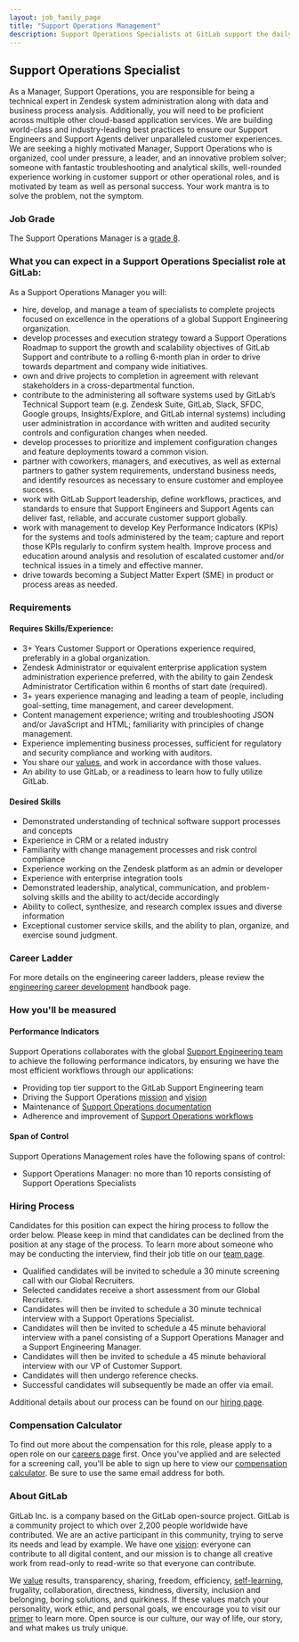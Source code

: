 ```yaml
---
layout: job_family_page
title: "Support Operations Management"
description: Support Operations Specialists at GitLab support the daily operations and systems of the global support engineering team
---
```


## Support Operations Specialist

As a Manager, Support Operations, you are responsible for being a technical
expert in Zendesk system administration along with data and business process
analysis. Additionally, you will need to be proficient across multiple other
cloud-based application services. We are building world-class and
industry-leading best practices to ensure our Support Engineers and Support
Agents deliver unparalleled customer experiences. We are seeking a highly
motivated Manager, Support Operations who is organized, cool under pressure, a
leader, and an innovative problem solver; someone with fantastic troubleshooting
and analytical skills, well-rounded experience working in customer support or
other operational roles, and is motivated by team as well as personal success.
Your work mantra is to solve the problem, not the symptom.

### Job Grade

The Support Operations Manager is a
[grade 8](https://about.gitlab.com/handbook/total-rewards/compensation/compensation-calculator/#gitlab-job-grades).

### What you can expect in a Support Operations Specialist role at GitLab:

As a Support Operations Manager you will:

- hire, develop, and manage a team of specialists to complete projects focused
  on excellence in the operations of a global Support Engineering organization.
- develop processes and execution strategy toward a Support Operations Roadmap
  to support the growth and scalability objectives of GitLab Support and
  contribute to a rolling 6-month plan in order to drive towards department and
  company wide initiatives.
- own and drive projects to completion in agreement with relevant stakeholders
  in a cross-departmental function.
- contribute to the administering all software systems used by GitLab’s
  Technical Support team (e.g. Zendesk Suite, GitLab, Slack, SFDC, Google
  groups, Insights/Explore, and GitLab internal systems) including user
  administration in accordance with written and audited security controls and
  configuration changes when needed.
- develop processes to prioritize and implement configuration changes and
  feature deployments toward a common vision.
- partner with coworkers, managers, and executives, as well as external
  partners to gather system requirements, understand business needs, and
  identify resources as necessary to ensure customer and employee success.
- work with GitLab Support leadership, define workflows, practices, and
  standards to ensure that Support Engineers and Support Agents can deliver
  fast, reliable, and accurate customer support globally.
- work with management to develop Key Performance Indicators (KPIs) for the
  systems and tools administered by the team; capture and report those KPIs
  regularly to confirm system health. Improve process and education around
  analysis and resolution of escalated customer and/or technical issues in a
  timely and effective manner.
- drive towards becoming a Subject Matter Expert (SME) in product or process
  areas as needed.

### Requirements

#### Requires Skills/Experience:

- 3+ Years Customer Support or Operations experience required, preferably in a
  global organization.
- Zendesk Administrator or equivalent enterprise application system
  administration experience preferred, with the ability to gain Zendesk
  Administrator Certification within 6 months of start date (required).
- 3+ years experience managing and leading a team of people, including
  goal-setting, time management, and career development.
- Content management experience; writing and troubleshooting JSON and/or
  JavaScript and HTML; familiarity with principles of change management.
- Experience implementing business processes, sufficient for regulatory and
  security compliance and working with auditors.
- You share our [values](https://about.gitlab.com/handbook/values/), and work
  in accordance with those values.
- An ability to use GitLab, or a readiness to learn how to fully utilize GitLab.

#### Desired Skills

- Demonstrated understanding of technical software support processes and
  concepts
- Experience in CRM or a related industry
- Familiarity with change management processes and risk control compliance
- Experience working on the Zendesk platform as an admin or developer
- Experience with enterprise integration tools
- Demonstrated leadership, analytical, communication, and problem-solving
  skills and the ability to act/decide accordingly
- Ability to collect, synthesize, and research complex issues and diverse
  information
- Exceptional customer service skills, and the ability to plan, organize, and
  exercise sound judgment.

### Career Ladder

For more details on the engineering career ladders, please review the
[engineering career development](https://about.gitlab.com/handbook/engineering/career-development/#roles)
handbook page.

### How you'll be measured

#### Performance Indicators

Support Operations collaborates with the global
[Support Engineering team](https://about.gitlab.com/support/) to achieve the
following performance indicators, by ensuring we have the most efficient
workflows through our applications:

- Providing top tier support to the GitLab Support Engineering team
- Driving the Support Operations
  [mission](https://about.gitlab.com/handbook/support/support-ops/#mission) and
  [vision](https://about.gitlab.com/handbook/support/support-ops/#vision)
- Maintenance of
  [Support Operations documentation](https://about.gitlab.com/handbook/support/support-ops/documentation/)
- Adherence and improvement of
  [Support Operations workflows](https://about.gitlab.com/handbook/support/support-ops/workflows/)

#### Span of Control

Support Operations Management roles have the following spans of control:

- Support Operations Manager: no more than 10 reports consisting of Support
  Operations Specialists

### Hiring Process

Candidates for this position can expect the hiring process to follow the order
below. Please keep in mind that candidates can be declined from the position at
any stage of the process. To learn more about someone who may be conducting the
interview, find their job title on our
[team page](https://about.gitlab.com/company/team).

- Qualified candidates will be invited to schedule a 30 minute screening call
  with our Global Recruiters.
- Selected candidates receive a short assessment from our Global Recruiters.
- Candidates will then be invited to schedule a 30 minute technical interview
  with a Support Operations Specialist.
- Candidates will then be invited to schedule a 45 minute behavioral interview
  with a panel consisting of a Support Operations Manager and a Support
  Engineering Manager.
- Candidates will then be invited to schedule a 45 minute behavioral interview
  with our VP of Customer Support.
- Candidates will then undergo reference checks.
- Successful candidates will subsequently be made an offer via email.

Additional details about our process can be found on our
[hiring page](https://about.gitlab.com/handbook/hiring/).

### Compensation Calculator

To find out more about the compensation for this role, please apply to a open role on our [careers page](/jobs/) first. Once you've applied and are selected for a screening call, you'll be able to sign up here to view our
[compensation calculator](https://comp-calculator.gitlab.net/?role=Support%20Engineer).
Be sure to use the same email address for both.

### About GitLab

GitLab Inc. is a company based on the GitLab open-source project. GitLab is a
community project to which over 2,200 people worldwide have contributed. We are
an active participant in this community, trying to serve its needs and lead by
example. We have one [vision](https://about.gitlab.com/strategy): everyone can
contribute to all digital content, and our mission is to change all creative
work from read-only to read-write so that everyone can contribute.

We [value](https://about.gitlab.com/handbook/values/) results, transparency,
sharing, freedom, efficiency,
[self-learning](https://about.gitlab.com/company/culture/all-remote/self-service/#how-self-learning-leads-to-success-in-your-role),
frugality, collaboration, directness, kindness, diversity, inclusion and
belonging, boring solutions, and quirkiness. If these values match your
personality, work ethic, and personal goals, we encourage you to visit our
[primer](https://about.gitlab.com/company/) to learn more. Open source is our
culture, our way of life, our story, and what makes us truly unique.
